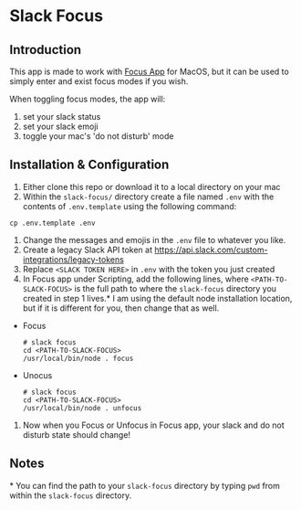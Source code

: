 # Slack Focus

## Introduction

This app is made to work with [Focus App](https://heyfocus.com/) for MacOS, but
it can be used to simply enter and exist focus modes if you wish.

When toggling focus modes, the app will:

1. set your slack status
1. set your slack emoji
1. toggle your mac's 'do not disturb' mode

## Installation & Configuration

1. Either clone this repo or download it to a local directory on your mac
1. Within the `slack-focus/` directory create a file named `.env` with the contents of `.env.template` using the
   following command:
  ```
  cp .env.template .env
  ```
1. Change the messages and emojis in the `.env` file to whatever you like.
1. Create a legacy Slack API token at
   https://api.slack.com/custom-integrations/legacy-tokens
1. Replace `<SLACK TOKEN HERE>` in `.env` with the token you just created
1. In Focus app under Scripting, add the following lines, where `<PATH-TO-SLACK-FOCUS>` is the full path to where the `slack-focus` directory you created in step 1 lives.* I am using the default node installation location, but if it is different for you, then change that as well.
  * Focus
    ```
    # slack focus
    cd <PATH-TO-SLACK-FOCUS>
    /usr/local/bin/node . focus
    ```
  * Unocus
    ```
    # slack focus
    cd <PATH-TO-SLACK-FOCUS>
    /usr/local/bin/node . unfocus
    ```
1. Now when you Focus or Unfocus in Focus app, your slack and do not disturb state should change!

## Notes

\* You can find the path to your `slack-focus` directory by typing `pwd` from within the `slack-focus` directory.
